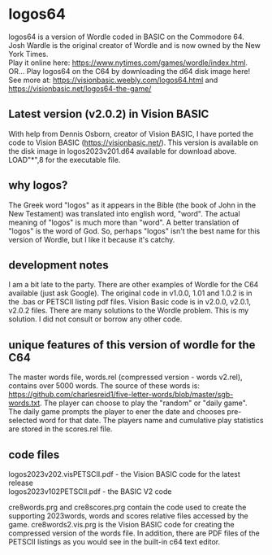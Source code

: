 # logos64
logos64 is a version of Wordle coded in BASIC on the Commodore 64.  
Josh Wardle is the original creator of Wordle and is now owned by the New York Times.  
Play it online here: https://www.nytimes.com/games/wordle/index.html.  
OR...
Play logos64 on the C64 by downloading the d64 disk image here!
See more at: https://visionbasic.weebly.com/logos64.html and https://visionbasic.net/logos64-the-game/

## Latest version (v2.0.2) in Vision BASIC 
With help from Dennis Osborn, creator of Vision BASIC, I have ported the code to Vision BASIC (https://visionbasic.net/). This version is available on the disk image in logos2023v201.d64 available for download above. LOAD"*",8 for the executable file. 

## why logos?
The Greek word "logos" as it appears in the Bible (the book of John in the New Testament) was translated into english word, "word".  The actual meaning of "logos" is much more than "word". A better translation of "logos" is the word of God. So, perhaps "logos" isn't the best name for this version of Wordle, but I like it because it's catchy. 

## development notes
I am a bit late to the party. There are other examples of Wordle for the C64 available (just ask Google). 
The original code in v1.0.0, 1.01 and 1.0.2 is in the .bas or PETSCII listing pdf files. Vision Basic code is in v2.0.0, v2.0.1, v2.0.2 files.
There are many solutions to the Wordle problem.  This is my solution.  I did not consult or borrow any other code.

## unique features of this version of wordle for the C64
The master words file, words.rel (compressed version - words v2.rel), contains over 5000 words. 
The source of these words is: https://github.com/charlesreid1/five-letter-words/blob/master/sgb-words.txt.
The player can choose to play the "random" or "daily game".  
The daily game prompts the player to ener the date and chooses pre-selected word for that date.
The players name and cumulative play statistics are stored in the scores.rel file.

## code files
logos2023v202.visPETSCII.pdf - the Vision BASIC code for the latest release   
logos2023v102PETSCII.pdf - the BASIC V2 code

cre8words.prg and cre8scores.prg contain the code used to create the supporting 2023words, words and scores relative files accessed by the game. cre8words2.vis.prg is the Vision BASIC code
for creating the compressed version of the words file. In addition, there are PDF files of the PETSCII listings as you would see in the built-in c64 text editor.


